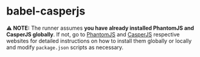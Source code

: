 # babel-casperjs

**⚠ NOTE:** The runner assumes **you have already installed PhantomJS and CasperJS globally**. If not, go to [PhantomJS](http://phantomjs.org/) and [CasperJS](http://casperjs.org/) respective websites for detailed instructions on how to install them globally or locally and modify `package.json` scripts as necessary.
